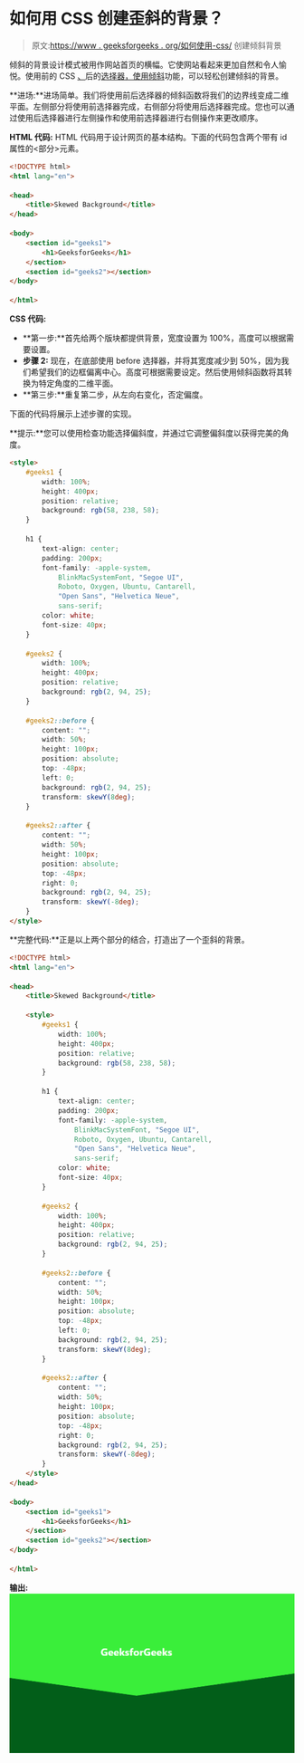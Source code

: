 # 如何用 CSS 创建歪斜的背景？

> 原文:[https://www . geeksforgeeks . org/如何使用-css/](https://www.geeksforgeeks.org/how-to-create-a-skewed-background-using-css/) 创建倾斜背景

倾斜的背景设计模式被用作网站首页的横幅。它使网站看起来更加自然和令人愉悦。使用前的 CSS [、](https://www.geeksforgeeks.org/css-before-selector/)后的[选择器，使用](https://www.geeksforgeeks.org/css-after-selector/?ref=lbp)[倾斜](https://www.geeksforgeeks.org/css-skew-function/)功能，可以轻松创建倾斜的背景。

**进场:**进场简单。我们将使用前后选择器的倾斜函数将我们的边界线变成二维平面。左侧部分将使用前选择器完成，右侧部分将使用后选择器完成。您也可以通过使用后选择器进行左侧操作和使用前选择器进行右侧操作来更改顺序。

**HTML 代码:** HTML 代码用于设计网页的基本结构。下面的代码包含两个带有 id 属性的<部分>元素。

```html
<!DOCTYPE html>
<html lang="en">

<head>
    <title>Skewed Background</title>
</head>

<body>
    <section id="geeks1">
        <h1>GeeksforGeeks</h1>
    </section>
    <section id="geeks2"></section>
</body>

</html>
```

**CSS 代码:**

*   **第一步:**首先给两个版块都提供背景，宽度设置为 100%，高度可以根据需要设置。
*   **步骤 2:** 现在，在底部使用 before 选择器，并将其宽度减少到 50%，因为我们希望我们的边框偏离中心。高度可根据需要设定。然后使用倾斜函数将其转换为特定角度的二维平面。
*   **第三步:**重复第二步，从左向右变化，否定偏度。

下面的代码将展示上述步骤的实现。

**提示:**您可以使用检查功能选择偏斜度，并通过它调整偏斜度以获得完美的角度。

```html
<style>
    #geeks1 {
        width: 100%;
        height: 400px;
        position: relative;
        background: rgb(58, 238, 58);
    }

    h1 {
        text-align: center;
        padding: 200px;
        font-family: -apple-system, 
            BlinkMacSystemFont, "Segoe UI",
            Roboto, Oxygen, Ubuntu, Cantarell,
            "Open Sans", "Helvetica Neue",
            sans-serif;
        color: white;
        font-size: 40px;
    }

    #geeks2 {
        width: 100%;
        height: 400px;
        position: relative;
        background: rgb(2, 94, 25);
    }

    #geeks2::before {
        content: "";
        width: 50%;
        height: 100px;
        position: absolute;
        top: -48px;
        left: 0;
        background: rgb(2, 94, 25);
        transform: skewY(8deg);
    }

    #geeks2::after {
        content: "";
        width: 50%;
        height: 100px;
        position: absolute;
        top: -48px;
        right: 0;
        background: rgb(2, 94, 25);
        transform: skewY(-8deg);
    }
</style>
```

**完整代码:**正是以上两个部分的结合，打造出了一个歪斜的背景。

```html
<!DOCTYPE html>
<html lang="en">

<head>
    <title>Skewed Background</title>

    <style>
        #geeks1 {
            width: 100%;
            height: 400px;
            position: relative;
            background: rgb(58, 238, 58);
        }

        h1 {
            text-align: center;
            padding: 200px;
            font-family: -apple-system, 
                BlinkMacSystemFont, "Segoe UI",
                Roboto, Oxygen, Ubuntu, Cantarell,
                "Open Sans", "Helvetica Neue",
                sans-serif;
            color: white;
            font-size: 40px;
        }

        #geeks2 {
            width: 100%;
            height: 400px;
            position: relative;
            background: rgb(2, 94, 25);
        }

        #geeks2::before {
            content: "";
            width: 50%;
            height: 100px;
            position: absolute;
            top: -48px;
            left: 0;
            background: rgb(2, 94, 25);
            transform: skewY(8deg);
        }

        #geeks2::after {
            content: "";
            width: 50%;
            height: 100px;
            position: absolute;
            top: -48px;
            right: 0;
            background: rgb(2, 94, 25);
            transform: skewY(-8deg);
        }
    </style>
</head>

<body>
    <section id="geeks1">
        <h1>GeeksforGeeks</h1>
    </section>
    <section id="geeks2"></section>
</body>

</html>
```

**输出:**
![](img/6095ecd2af8428ad76daea53aa115954.png)